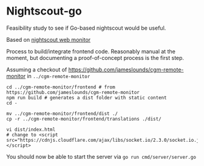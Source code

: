 # Nightscout-go
Feasibility study to see if Go-based nightscout would be useful.

Based on [nightscout web monitor](https://github.com/nightscout/cgm-remote-monitor)

Process to build/integrate frontend code. Reasonably manual at the moment, but
documenting a proof-of-concept process is the first step.

Assuming a checkout of https://github.com/jameslounds/cgm-remote-monitor in `../cgm-remote-monitor`

```shell
cd ../cgm-remote-monitor/frontend # from https://github.com/jameslounds/cgm-remote-monitor
npm run build # generates a dist folder with static content
cd -

mv ../cgm-remote-monitor/frontend/dist ./
cp -r ../cgm-remote-monitor/frontend/translations ./dist/

vi dist/index.html
# change to <script src="https://cdnjs.cloudflare.com/ajax/libs/socket.io/2.3.0/socket.io.js"></script>
```

You should now be able to start the server via `go run cmd/server/server.go`
